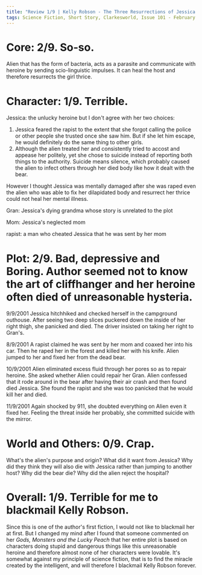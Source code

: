 ```yaml
---
title: "Review 1/9 | Kelly Robson - The Three Resurrections of Jessica Churchill"
tags: Science Fiction, Short Story, Clarkesworld, Issue 101 - February 2015
---
```


# Core: 2/9. So-so.
Alien that has the form of bacteria, acts as a parasite and communicate with heroine by sending scio-linguistic impulses. It can heal the host and therefore resurrects the girl thrice.

# Character: 1/9. Terrible.
Jessica: the unlucky heroine but I don't agree with her two choices:
1. Jessica feared the rapist to the extent that she forgot calling the police or other people she trusted once she saw him. But if she let him escape, he would definitely do the same thing to other girls.
2. Although the alien treated her and consistently tried to accost and appease her politely, yet she chose to suicide instead of reporting both things to the authority. Suicide means silence, which probably caused the alien to infect others through her died body like how it dealt with the bear.

However I thought Jessica was mentally damaged after she was raped even the alien who was able to fix her dilapidated body and resurrect her thrice could not heal her mental illness.

Gran: Jessica's dying grandma whose story is unrelated to the plot

Mom: Jessica's neglected mom

rapist: a man who cheated Jessica that he was sent by her mom


# Plot: 2/9. Bad, depressive and Boring. Author seemed not to know the art of cliffhanger and her heroine often died of unreasonable hysteria.
9/9/2001	Jessica hitchhiked and checked herself in the campground outhouse. After seeing two deep slices puckered down the inside of her right thigh, she panicked and died. The driver insisted on taking her right to Gran's.

8/9/2001	A rapist claimed he was sent by her mom and coaxed her into his car. Then he raped her in the forest and killed her with his knife. Alien jumped to her and fixed her from the dead bear.

10/9/2001	Alien eliminated excess fluid through her pores so as to repair heroine. She asked whether Alien could repair her Gran. Alien confessed that it rode around in the bear after having their air crash and then found died Jessica. She found the rapist and she was too panicked that he would kill her and died.

11/9/2001	Again shocked by 911, she doubted everything on Alien even it fixed her. Feeling the threat inside her probably, she committed suicide with the mirror.


# World and Others: 0/9. Crap.
What's the alien's purpose and origin?
What did it want from Jessica?
Why did they think they will also die with Jessica rather than jumping to another host?
Why did the bear die?
Why did the alien reject the hospital?


# Overall: 1/9. Terrible for me to blackmail Kelly Robson.
Since this is one of the author's first fiction, I would not like to blackmail her at first. But I changed my mind after I found that someone commented on her *Gods, Monsters and the Lucky Peach* that her entire plot is based on characters doing stupid and dangerous things like this unreasonable heroine and therefore almost none of her characters were lovable. It's somewhat against my principle of science fiction, that is to find the miracle created by the intelligent, and will therefore I blackmail Kelly Robson forever.
